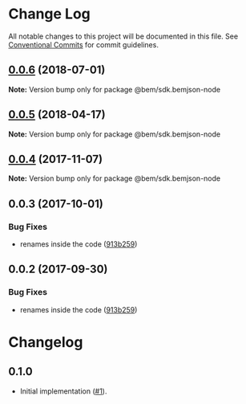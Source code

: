 # Change Log

All notable changes to this project will be documented in this file.
See [Conventional Commits](https://conventionalcommits.org) for commit guidelines.

<a name="0.0.6"></a>
## [0.0.6](https://github.com/bem/bem-sdk/compare/@bem/sdk.bemjson-node@0.0.5...@bem/sdk.bemjson-node@0.0.6) (2018-07-01)




**Note:** Version bump only for package @bem/sdk.bemjson-node

<a name="0.0.5"></a>
## [0.0.5](https://github.com/bem/bem-sdk/compare/@bem/sdk.bemjson-node@0.0.4...@bem/sdk.bemjson-node@0.0.5) (2018-04-17)




**Note:** Version bump only for package @bem/sdk.bemjson-node

<a name="0.0.4"></a>
## [0.0.4](https://github.com/bem/bem-sdk/compare/@bem/sdk.bemjson-node@0.0.3...@bem/sdk.bemjson-node@0.0.4) (2017-11-07)




**Note:** Version bump only for package @bem/sdk.bemjson-node

<a name="0.0.3"></a>
## 0.0.3 (2017-10-01)


### Bug Fixes

* renames inside the code ([913b259](https://github.com/bem/bem-sdk/commit/913b259))




<a name="0.0.2"></a>
## 0.0.2 (2017-09-30)


### Bug Fixes

* renames inside the code ([913b259](https://github.com/bem/bem-sdk/commit/913b259))




Changelog
=========

0.1.0
-----

* Initial implementation ([#1]).

[#1]: https://github.com/bem-sdk/bem-entity-name/issue/1
